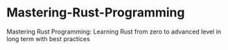 # Mastering-Rust-Programming
Mastering Rust Programming: Learning Rust from zero to advanced level in long term with best practices
